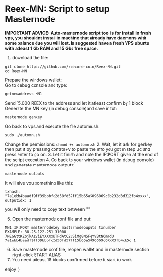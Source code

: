 # Reex-MN: Script to setup Masternode

<b>IMPORTANT ADVICE: Auto-masternode script tool is for install in fresh vps, you shouldnt install in machine that already have daemons with some balance due you will lost. Is suggested have a fresh VPS ubuntu with atleast 1 Gb RAM and 15 Gbs free space.</b>

1. download the file: 
```
git clone https://github.com/reecore-coin/Reex-MN.git
cd Reex-MN
```
Prepare the windows wallet:<br>
Go to debug console and type:
```
getnewaddress MN1
```
Send 15.000 REEX to the address and let it atleast confirm by 1 block
Generate the MN key  (in debug console)and save in txt:
```
masternode genkey
```
Go back to vps and execute the file automn.sh:
```
sudo ./automn.sh
```
Change the permissions:
```chmod +x automn.sh```
2. Wait, let it ask for genkey then put it by pressing control+V to paste the info you got in step 3c and press enter to go on.
3. Let it finish and note the IP:PORT given at the end of the script execution
4. Go back to your windows wallet (in debug console) and generate masternode outputs:
```
masternode outputs
```
It will give you something like this:  
```
txhash: "7a1ebb4baadf9ff39bbbfc2d58fd57ff15b65a5096069c8b232d3d312fb4xxxx",
outputidx: 1
```
you will only need to copy text between ""

5. Open the masternode conf file and put:
```
MN1 IP:PORT masternodekey masternodeouputs txnumber
EXAMPLE: 38.25.122.251:31000 7NEGGttKZojkAzViEYXXXxKTFdAtC2uSiMg8NSFqYVBtN6mYdU 7a1ebb4baadf9ff39bbbfc2d58fd57ff15b65a5096069c8XXX3fb4cb5c 1
```
6. Save masternode conf file, reopen wallet and in masternode section right-click START ALIAS
7. You need atleast 15 blocks confirmed before it start to work

enjoy :)
